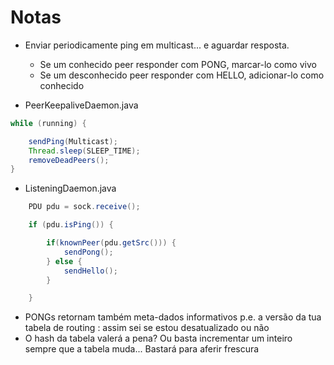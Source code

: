 # Notas

- Enviar periodicamente ping em multicast... e aguardar resposta.
  - Se um conhecido peer responder com PONG, marcar-lo como vivo
  - Se um desconhecido peer responder com HELLO, adicionar-lo como conhecido

- PeerKeepaliveDaemon.java
```Java
while (running) {

    sendPing(Multicast);
    Thread.sleep(SLEEP_TIME);
    removeDeadPeers();
}
```

- ListeningDaemon.java
```Java
    PDU pdu = sock.receive();

    if (pdu.isPing()) {

        if(knownPeer(pdu.getSrc())) {
            sendPong();
        } else {
            sendHello();
        }

    }
```
- PONGs retornam também meta-dados informativos p.e. a versão da tua tabela de routing : assim sei se estou desatualizado ou não
- O hash da tabela valerá a pena? Ou basta incrementar um inteiro sempre que a tabela muda... Bastará para aferir frescura
